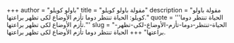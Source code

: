 +++
author = "باولو كويلو"
title = "مقولة باولو كويلو"
description = "مقولة باولو كويلو: الحياة تنتظر دوما تأزم الأوضاع لكى تظهر براعتها."
quote = '''الحياة تنتظر دوما تأزم الأوضاع لكى تظهر براعتها.'''
slug = "الحياة-تنتظر-دوما-تأزم-الأوضاع-لكى-تظهر-براعتها"
+++
الحياة تنتظر دوما تأزم الأوضاع لكى تظهر براعتها.
